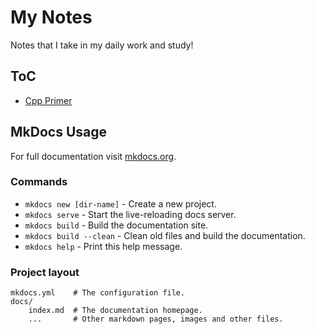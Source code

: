# My Notes

Notes that I take in my daily work and study!

## ToC

- [Cpp Primer](cpp-primer/toc.md)


## MkDocs Usage

For full documentation visit [mkdocs.org](https://mkdocs.org).

### Commands

* `mkdocs new [dir-name]` - Create a new project.
* `mkdocs serve` - Start the live-reloading docs server.
* `mkdocs build` - Build the documentation site.
* `mkdocs build --clean` - Clean old files and build the documentation.
* `mkdocs help` - Print this help message.

### Project layout

    mkdocs.yml    # The configuration file.
    docs/
        index.md  # The documentation homepage.
        ...       # Other markdown pages, images and other files.
